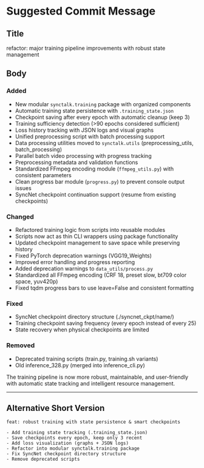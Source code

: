 # Suggested Commit Message

## Title
refactor: major training pipeline improvements with robust state management

## Body
### Added
- New modular `synctalk.training` package with organized components
- Automatic training state persistence with `.training_state.json`
- Checkpoint saving after every epoch with automatic cleanup (keep 3)
- Training sufficiency detection (>90 epochs considered sufficient)
- Loss history tracking with JSON logs and visual graphs
- Unified preprocessing script with batch processing support
- Data processing utilities moved to `synctalk.utils` (preprocessing_utils, batch_processing)
- Parallel batch video processing with progress tracking
- Preprocessing metadata and validation functions
- Standardized FFmpeg encoding module (`ffmpeg_utils.py`) with consistent parameters
- Clean progress bar module (`progress.py`) to prevent console output issues
- SyncNet checkpoint continuation support (resume from existing checkpoints)

### Changed
- Refactored training logic from scripts into reusable modules
- Scripts now act as thin CLI wrappers using package functionality
- Updated checkpoint management to save space while preserving history
- Fixed PyTorch deprecation warnings (VGG19_Weights)
- Improved error handling and progress reporting
- Added deprecation warnings to `data_utils/process.py`
- Standardized all FFmpeg encoding (CRF 18, preset slow, bt709 color space, yuv420p)
- Fixed tqdm progress bars to use leave=False and consistent formatting

### Fixed
- SyncNet checkpoint directory structure (./syncnet_ckpt/name/)
- Training checkpoint saving frequency (every epoch instead of every 25)
- State recovery when physical checkpoints are limited

### Removed
- Deprecated training scripts (train.py, training.sh variants)
- Old inference_328.py (merged into inference_cli.py)

The training pipeline is now more robust, maintainable, and user-friendly
with automatic state tracking and intelligent resource management.

---

## Alternative Short Version
```
feat: robust training with state persistence & smart checkpoints

- Add training state tracking (.training_state.json)
- Save checkpoints every epoch, keep only 3 recent
- Add loss visualization (graphs + JSON logs)
- Refactor into modular synctalk.training package
- Fix SyncNet checkpoint directory structure
- Remove deprecated scripts
```